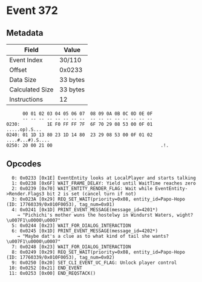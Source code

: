 # Event 372

## Metadata

| Field           | Value    |
|-----------------|----------|
| Event Index     | 30/110   |
| Offset          | 0x0233   |
| Data Size       | 33 bytes |
| Calculated Size | 33 bytes |
| Instructions    | 12       |

```
      00 01 02 03 04 05 06 07  08 09 0A 0B 0C 0D 0E 0F
      -- -- -- -- -- -- -- --  -- -- -- -- -- -- -- --
0230:          1E F0 FF FF 7F  6F 70 29 08 53 00 0F 01     .....op).S...
0240: 01 1D 13 80 23 1D 14 80  23 29 08 53 00 0F 01 02  ....#...#).S....
0250: 20 00 21 00                                        .!.            
```

## Opcodes

```
  0: 0x0233 [0x1E] EventEntity looks at LocalPlayer and starts talking
  1: 0x0238 [0x6F] WAIT_FRAME_DELAY: Yield until WaitTime reaches zero
  2: 0x0239 [0x70] WAIT_ENTITY_RENDER_FLAG: Wait while EventEntity->Render.Flags3 bit 2 is set (cancel turn if not)
  3: 0x023A [0x29] REQ_SET_WAIT(priority=0x08, entity_id=Papo-Hopo (ID: 17760339/0x010F0053), tag_num=0x01)
  4: 0x0241 [0x1D] PRINT_EVENT_MESSAGE(message_id=4201*)
    → "Pichichi's mother wuns the hostelwy in Windurst Waters, wight?\u007F1\u0000\u0007"
  5: 0x0244 [0x23] WAIT_FOR_DIALOG_INTERACTION
  6: 0x0245 [0x1D] PRINT_EVENT_MESSAGE(message_id=4202*)
    → "Maybe dat's a clue as to what kind of tail she wants?\u007F1\u0000\u0007"
  7: 0x0248 [0x23] WAIT_FOR_DIALOG_INTERACTION
  8: 0x0249 [0x29] REQ_SET_WAIT(priority=0x08, entity_id=Papo-Hopo (ID: 17760339/0x010F0053), tag_num=0x02)
  9: 0x0250 [0x20] SET_CLI_EVENT_UC_FLAG: Unlock player control
 10: 0x0252 [0x21] END_EVENT
 11: 0x0253 [0x00] END_REQSTACK()
```
